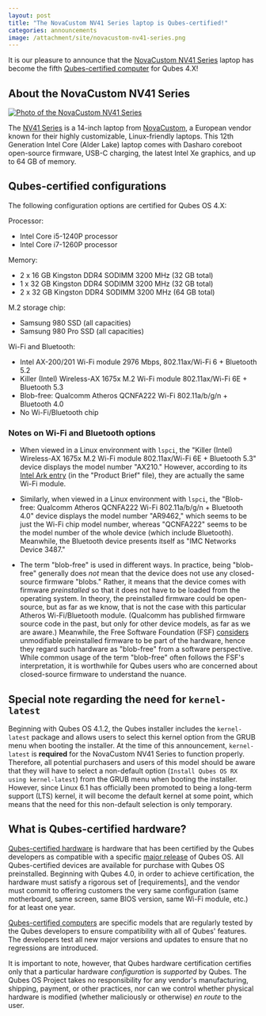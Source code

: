 ```yaml
---
layout: post
title: "The NovaCustom NV41 Series laptop is Qubes-certified!"
categories: announcements
image: /attachment/site/novacustom-nv41-series.png
---
```


It is our pleasure to announce that the [NovaCustom NV41 Series](https://novacustom.com/product/nv41-series/) laptop has become the fifth [Qubes-certified computer](/doc/certified-hardware/) for Qubes 4.X!

## About the NovaCustom NV41 Series

[![Photo of the NovaCustom NV41 Series](/attachment/site/novacustom-nv41-series.png)](https://novacustom.com/product/nv41-series/)

The [NV41 Series](https://novacustom.com/product/nv41-series/) is a 14-inch laptop from [NovaCustom](https://novacustom.com/), a European vendor known for their highly customizable, Linux-friendly laptops. This 12th Generation Intel Core (Alder Lake) laptop comes with Dasharo coreboot open-source firmware, USB-C charging, the latest Intel Xe graphics, and up to 64 GB of memory.

## Qubes-certified configurations

The following configuration options are certified for Qubes OS 4.X:

Processor:
- Intel Core i5-1240P processor
- Intel Core i7-1260P processor

Memory:
- 2 x 16 GB Kingston DDR4 SODIMM 3200 MHz (32 GB total)
- 1 x 32 GB Kingston DDR4 SODIMM 3200 MHz (32 GB total)
- 2 x 32 GB Kingston DDR4 SODIMM 3200 MHz (64 GB total)

M.2 storage chip:
- Samsung 980 SSD (all capacities)
- Samsung 980 Pro SSD (all capacities)

Wi-Fi and Bluetooth:
- Intel AX-200/201 Wi-Fi module 2976 Mbps, 802.11ax/Wi-Fi 6 + Bluetooth 5.2
- Killer (Intel) Wireless-AX 1675x M.2 Wi-Fi module 802.11ax/Wi-Fi 6E + Bluetooth 5.3
- Blob-free: Qualcomm Atheros QCNFA222 Wi-Fi 802.11a/b/g/n + Bluetooth 4.0
- No Wi-Fi/Bluetooth chip

### Notes on Wi-Fi and Bluetooth options

- When viewed in a Linux environment with `lspci`, the "Killer (Intel) Wireless-AX 1675x M.2 Wi-Fi module 802.11ax/Wi-Fi 6E + Bluetooth 5.3" device displays the model number "AX210." However, according to its [Intel Ark entry](https://ark.intel.com/content/www/us/en/ark/products/211485/intel-killer-wifi-6e-ax1675-xw.html) (in the "Product Brief" file), they are actually the same Wi-Fi module.

- Similarly, when viewed in a Linux environment with `lspci`, the "Blob-free: Qualcomm Atheros QCNFA222 Wi-Fi 802.11a/b/g/n + Bluetooth 4.0" device displays the model number "AR9462," which seems to be just the Wi-Fi chip model number, whereas "QCNFA222" seems to be the model number of the whole device (which include Bluetooth). Meanwhile, the Bluetooth device presents itself as "IMC Networks Device 3487."

- The term "blob-free" is used in different ways. In practice, being "blob-free" generally does *not* mean that the device does not use any closed-source firmware "blobs." Rather, it means that the device comes with firmware *preinstalled* so that it does not have to be loaded from the operating system. In theory, the preinstalled firmware could be open-source, but as far as we know, that is not the case with this particular Atheros Wi-Fi/Bluetooth module. (Qualcomm has published firmware source code in the past, but only for other device models, as far as we are aware.) Meanwhile, the Free Software Foundation (FSF) [considers](https://www.gnu.org/philosophy/free-hardware-designs.en.html#boundary) unmodifiable preinstalled firmware to be part of the hardware, hence they regard such hardware as "blob-free" from a software perspective. While common usage of the term "blob-free" often follows the FSF's interpretation, it is worthwhile for Qubes users who are concerned about closed-source firmware to understand the nuance.

## Special note regarding the need for `kernel-latest`

Beginning with Qubes OS 4.1.2, the Qubes installer includes the `kernel-latest` package and allows users to select this kernel option from the GRUB menu when booting the installer. At the time of this announcement, `kernel-latest` is **required** for the NovaCustom NV41 Series to function properly. Therefore, all potential purchasers and users of this model should be aware that they will have to select a non-default option (`Install Qubes OS RX using kernel-latest`) from the GRUB menu when booting the installer. However, since Linux 6.1 has officially been promoted to being a long-term support (LTS) kernel, it will become the default kernel at some point, which means that the need for this non-default selection is only temporary.

## What is Qubes-certified hardware?

[Qubes-certified hardware](/doc/certified-hardware/) is hardware that has been certified by the Qubes developers as compatible with a specific [major release](/doc/version-scheme/) of Qubes OS. All Qubes-certified devices are available for purchase with Qubes OS preinstalled. Beginning with Qubes 4.0, in order to achieve certification, the hardware must satisfy a rigorous set of [requirements], and the vendor must commit to offering customers the very same configuration (same motherboard, same screen, same BIOS version, same Wi-Fi module, etc.) for at least one year.

[Qubes-certified computers](/doc/certified-hardware/#qubes-certified-computers) are specific models that are regularly tested by the Qubes developers to ensure compatibility with all of Qubes' features. The developers test all new major versions and updates to ensure that no regressions are introduced.

It is important to note, however, that Qubes hardware certification certifies only that a particular hardware *configuration* is *supported* by Qubes. The Qubes OS Project takes no responsibility for any vendor's manufacturing, shipping, payment, or other practices, nor can we control whether physical hardware is modified (whether maliciously or otherwise) *en route* to the user.
